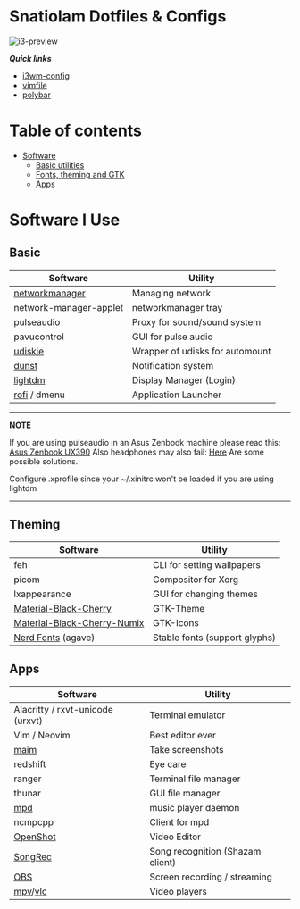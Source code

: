 # Snatiolam Dotfiles & Configs

![i3-preview](.screenshots/preview.png)

***Quick links***
- [i3wm-config](.config/i3/config)
- [vimfile](.vimrc)
- [polybar](.config/polybar/config)

# Table of contents
- [Software](#software-i-use)
  - [Basic utilities](#basic)
  - [Fonts, theming and GTK](#theming)
  - [Apps](#apps)

# Software I Use

## Basic

| Software                                                              | Utility                                      |
| --------------------------------------------------------------------- | -------------------------------------------- |
| [networkmanager](https://wiki.archlinux.org/index.php/NetworkManager) | Managing network                             |
| network-manager-applet                                                | networkmanager tray                          |
| pulseaudio                                                            | Proxy for sound/sound system                 |
| pavucontrol                                                           | GUI for pulse audio                          |
| [udiskie](https://wiki.archlinux.org/index.php/udisks)                | Wrapper of udisks for automount              |
| [dunst](https://wiki.archlinux.org/index.php/Dunst)                   | Notification system                          |
| [lightdm](https://wiki.archlinux.org/title/LightDM)                   | Display Manager (Login)                      |
| [rofi](https://github.com/davatorium/rofi) / dmenu                    | Application Launcher                         |
  
---
**NOTE**

If you are using pulseaudio in an Asus Zenbook machine please read this: [Asus Zenbook UX390](https://wiki.archlinux.org/title/ASUS_Zenbook_UX390_(Espa%C3%B1ol))
Also headphones may also fail: [Here](https://askubuntu.com/questions/132440/headphone-jack-not-working) Are some possible solutions.

Configure .xprofile since your ~/.xinitrc won't be loaded if you are using lightdm

---


## Theming

| Software                                                        | Utility                         |
| --------------------------------------------------------------- | ------------------------------- |
| feh                                                             | CLI for setting wallpapers      |
| picom                                                           | Compositor for Xorg             |
| lxappearance                                                    | GUI for changing themes         |
| [Material-Black-Cherry](https://www.gnome-look.org/p/1316887/)  | GTK-Theme                       |
| [Material-Black-Cherry-Numix](https://www.pling.com/p/1333360/) | GTK-Icons                       |
| [Nerd Fonts](https://www.nerdfonts.com/) (agave)                | Stable fonts (support glyphs)   |

## Apps

| Software                                                              | Utility                          |
| --------------------------------------------------------------------- | -------------------------------- |
| Alacritty / rxvt-unicode (urxvt)                                      | Terminal emulator                |
| Vim / Neovim                                                          | Best editor ever                 |
| [maim](https://github.com/naelstrof/maim)                             | Take screenshots                 |
| redshift                                                              | Eye care                         |
| ranger                                                                | Terminal file manager            |
| thunar                                                                | GUI file manager                 |
| [mpd](https://wiki.archlinux.org/index.php/Music_Player_Daemon)       | music player daemon              |
| ncmpcpp                                                               | Client for mpd                   |
| [OpenShot](https://www.openshot.org/)                                 | Video Editor                     |
| [SongRec](https://github.com/marin-m/SongRec)                         | Song recognition (Shazam client) |
| [OBS](https://obsproject.com/)                                        | Screen recording / streaming     |
| [mpv](https://mpv.io/)/[vlc](https://www.videolan.org/vlc/)           | Video players                    |
